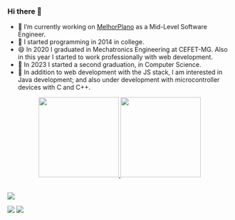 ### Hi there 👋

- 🔭 I’m currently working on [MelhorPlano](http://melhorplano.net/) as a Mid-Level Software Engineer.
- 🌱 I started programming in 2014 in college.
- 😄 In 2020 I graduated in Mechatronics Engineering at CEFET-MG. Also in this year I started to work professionally with web development.
- 🌱 In 2023 I started a second graduation, in Computer Science.
- 💬 In addition to web development with the JS stack, I am interested in Java development; and also under development with microcontroller devices with C and C++.

<div align="center">
  <a href="https://github.com/PauloIVM">
  <img height="180em" src="https://github-readme-streak-stats.herokuapp.com/?user=PauloIVM&theme=dark&hide_border=true" />
  <!-- <img height="180em" src="https://github-readme-stats.vercel.app/api?username=PauloIVM&show_icons=true&theme=dark&include_all_commits=true&count_private=true&rank_icon=github"/> -->
  <img height="180em" src="https://github-readme-stats.vercel.app/api/top-langs/?username=PauloIVM&layout=compact&langs_count=7&theme=dark"/>
</div>
<br/>
    
![](https://komarev.com/ghpvc/?username=PauloIVM)

<a href = "mailto:paulo.vieira.marinho@gmail.com"><img src="https://img.shields.io/badge/-Gmail-%23333?style=for-the-badge&logo=gmail&logoColor=white" target="_blank"></a>
<a href="https://www.linkedin.com/in/paulo-marinho-0511a8142/"><img src="https://img.shields.io/badge/LinkedIn-0077B5?style=for-the-badge&logo=linkedin&logoColor=white"/></a>
